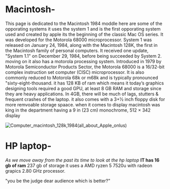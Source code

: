 # Macintosh-
This page is dedicated to the Macintosh 1984 moddle here are some of the opporating systems 
it uses the system 1 and is the first opporating system used and created by apple its  the beginning of the classic Mac OS series. It was developed for the Motorola 68000 microprocessor. System 1 was released on January 24, 1984, along with the Macintosh 128K, the first in the Macintosh family of personal computers. It received one update, "System 1.1" on December 29, 1984, before being succeeded by System 2.
moving on it also has a motorola processing system. Introduced in 1979 by Motorola Semiconductor Products Sector, the Motorola 68000 is a 16/32-bit complex instruction set computer (CISC) microprocessor. It is also commonly reduced to Motorola 68k or m68k and is typically pronounced "sixty-eight-thousand.
it has 128 KB of ram which means it today’s graphics designing tools required a good GPU, at least 8 GB RAM and storage since they are heavy applications. In 4GB, there will be much of lags, stutters & frequent crashes of the laptop. it also comes with a 	3+1⁄2 inch floppy disk for more remvoable storage spaace.
when it comes to display macintosh was king in the department having a 9 in (23 cm) monochrome, 512 × 342 display 

![Computer_macintosh_128k,_1984_(all_about_Apple_onlus)](https://github.com/mooseclub/macintosh-/assets/156183520/e61e6ac7-bb66-4588-95e6-9821ffa55e09)


# HP laptop- 
*As we move away from the past its time to look at the hp laptop*
**IT has 16 gb of ram**
237 gb of storage 
it uses a AMD ryzen 5 7520u with radeon grapics 2.80 GHz processor. 


"you be the judge dear audience which is better?"
